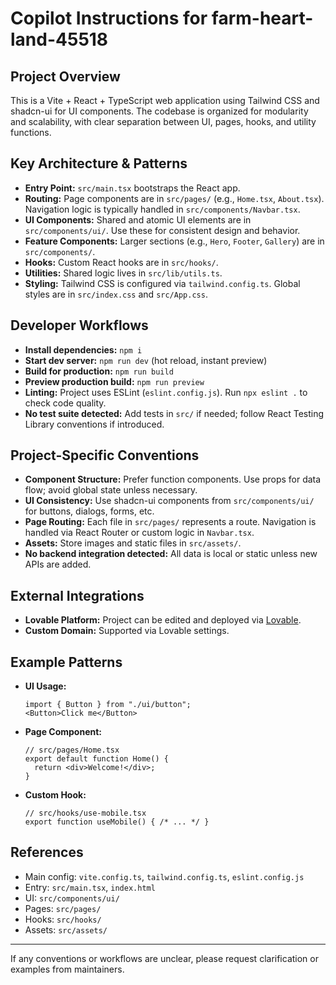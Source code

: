 # Copilot Instructions for farm-heart-land-45518

## Project Overview
This is a Vite + React + TypeScript web application using Tailwind CSS and shadcn-ui for UI components. The codebase is organized for modularity and scalability, with clear separation between UI, pages, hooks, and utility functions.

## Key Architecture & Patterns
- **Entry Point:** `src/main.tsx` bootstraps the React app.
- **Routing:** Page components are in `src/pages/` (e.g., `Home.tsx`, `About.tsx`). Navigation logic is typically handled in `src/components/Navbar.tsx`.
- **UI Components:** Shared and atomic UI elements are in `src/components/ui/`. Use these for consistent design and behavior.
- **Feature Components:** Larger sections (e.g., `Hero`, `Footer`, `Gallery`) are in `src/components/`.
- **Hooks:** Custom React hooks are in `src/hooks/`.
- **Utilities:** Shared logic lives in `src/lib/utils.ts`.
- **Styling:** Tailwind CSS is configured via `tailwind.config.ts`. Global styles are in `src/index.css` and `src/App.css`.

## Developer Workflows
- **Install dependencies:** `npm i`
- **Start dev server:** `npm run dev` (hot reload, instant preview)
- **Build for production:** `npm run build`
- **Preview production build:** `npm run preview`
- **Linting:** Project uses ESLint (`eslint.config.js`). Run `npx eslint .` to check code quality.
- **No test suite detected:** Add tests in `src/` if needed; follow React Testing Library conventions if introduced.

## Project-Specific Conventions
- **Component Structure:** Prefer function components. Use props for data flow; avoid global state unless necessary.
- **UI Consistency:** Use shadcn-ui components from `src/components/ui/` for buttons, dialogs, forms, etc.
- **Page Routing:** Each file in `src/pages/` represents a route. Navigation is handled via React Router or custom logic in `Navbar.tsx`.
- **Assets:** Store images and static files in `src/assets/`.
- **No backend integration detected:** All data is local or static unless new APIs are added.

## External Integrations
- **Lovable Platform:** Project can be edited and deployed via [Lovable](https://lovable.dev/projects/683099f4-03f2-4b6a-8316-233297187c2b).
- **Custom Domain:** Supported via Lovable settings.

## Example Patterns
- **UI Usage:**
  ```tsx
  import { Button } from "./ui/button";
  <Button>Click me</Button>
  ```
- **Page Component:**
  ```tsx
  // src/pages/Home.tsx
  export default function Home() {
    return <div>Welcome!</div>;
  }
  ```
- **Custom Hook:**
  ```tsx
  // src/hooks/use-mobile.tsx
  export function useMobile() { /* ... */ }
  ```

## References
- Main config: `vite.config.ts`, `tailwind.config.ts`, `eslint.config.js`
- Entry: `src/main.tsx`, `index.html`
- UI: `src/components/ui/`
- Pages: `src/pages/`
- Hooks: `src/hooks/`
- Assets: `src/assets/`

---
If any conventions or workflows are unclear, please request clarification or examples from maintainers.
